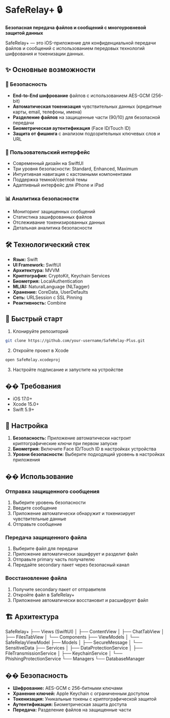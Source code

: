 # SafeRelay+ 🔒

**Безопасная передача файлов и сообщений с многоуровневой защитой данных**

SafeRelay+ — это iOS-приложение для конфиденциальной передачи файлов и сообщений с использованием передовых технологий шифрования и токенизации данных.

## ✨ Основные возможности

### 🔐 Безопасность
- **End-to-End шифрование** файлов с использованием AES-GCM (256-bit)
- **Автоматическая токенизация** чувствительных данных (кредитные карты, email, телефоны, имена)
- **Разделение файлов** на защищенные части (90/10) для безопасной передачи
- **Биометрическая аутентификация** (Face ID/Touch ID)
- **Защита от фишинга** с анализом подозрительных ключевых слов и URL

### 📱 Пользовательский интерфейс
- Современный дизайн на SwiftUI
- Три уровня безопасности: Standard, Enhanced, Maximum
- Интуитивная навигация с кастомными компонентами
- Поддержка темной/светлой темы
- Адаптивный интерфейс для iPhone и iPad

### 📊 Аналитика безопасности
- Мониторинг защищенных сообщений
- Статистика зашифрованных файлов
- Отслеживание токенизированных данных
- Детальная аналитика безопасности

## 🛠 Технологический стек

- **Язык:** Swift
- **UI Framework:** SwiftUI
- **Архитектура:** MVVM
- **Криптография:** CryptoKit, Keychain Services
- **Биометрия:** LocalAuthentication
- **ML/AI:** NaturalLanguage (NLTagger)
- **Хранение:** CoreData, UserDefaults
- **Сеть:** URLSession с SSL Pinning
- **Реактивность:** Combine

## 🚀 Быстрый старт

1. Клонируйте репозиторий
```bash
git clone https://github.com/your-username/SafeRelay-Plus.git
```

2. Откройте проект в Xcode
```bash
open SafeRelay.xcodeproj
```

3. Настройте подписание и запустите на устройстве

## �� Требования

- iOS 17.0+
- Xcode 15.0+
- Swift 5.9+

## 🔧 Настройка

1. **Безопасность:** Приложение автоматически настроит криптографические ключи при первом запуске
2. **Биометрия:** Включите Face ID/Touch ID в настройках устройства
3. **Уровни безопасности:** Выберите подходящий уровень в настройках приложения

## �� Использование

### Отправка защищенного сообщения
1. Выберите уровень безопасности
2. Введите сообщение
3. Приложение автоматически обнаружит и токенизирует чувствительные данные
4. Отправьте сообщение

### Передача защищенного файла
1. Выберите файл для передачи
2. Приложение автоматически зашифрует и разделит файл
3. Отправьте primary часть получателю
4. Передайте secondary пакет через безопасный канал

### Восстановление файла
1. Получите secondary пакет от отправителя
2. Откройте файл в SafeRelay+
3. Приложение автоматически восстановит и расшифрует файл

## 🏗 Архитектура
SafeRelay+
├── Views (SwiftUI)
│ ├── ContentView
│ ├── ChatTabView
│ ├── FilesTabView
│ └── Components
├── ViewModels
│ └── SafeRelayViewModel
├── Models
│ ├── SecureMessage
│ └── SensitiveData
├── Services
│ ├── DataProtectionService
│ ├── FileTransmissionService
│ ├── KeychainService
│ └── PhishingProtectionService
└── Managers
└── DatabaseManager


## �� Безопасность

- **Шифрование:** AES-GCM с 256-битными ключами
- **Хранение ключей:** Apple Keychain с ограниченным доступом
- **Токенизация:** Уникальные токены с криптографической защитой
- **Аутентификация:** Биометрическая защита доступа
- **Передача:** Разделение файлов на защищенные части
